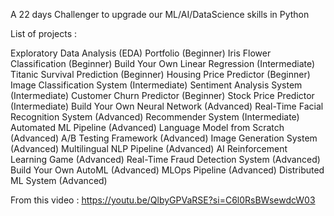 A 22 days Challenger to upgrade our ML/AI/DataScience skills in Python

List of projects : 

Exploratory Data Analysis (EDA) Portfolio (Beginner)
Iris Flower Classification (Beginner)
Build Your Own Linear Regression (Intermediate)
Titanic Survival Prediction (Beginner)
Housing Price Predictor (Beginner)
Image Classification System (Intermediate)
Sentiment Analysis System (Intermediate)
Customer Churn Predictor (Beginner)
Stock Price Predictor (Intermediate)
Build Your Own Neural Network (Advanced)
Real-Time Facial Recognition System (Advanced)
Recommender System (Intermediate)
Automated ML Pipeline (Advanced)
Language Model from Scratch (Advanced)
A/B Testing Framework (Advanced)
Image Generation System (Advanced)
Multilingual NLP Pipeline (Advanced)
AI Reinforcement Learning Game (Advanced)
Real-Time Fraud Detection System (Advanced)
Build Your Own AutoML (Advanced)
MLOps Pipeline (Advanced)
Distributed ML System (Advanced)

From this video : https://youtu.be/QlbyGPVaRSE?si=C6l0RsBWsewdcW03
